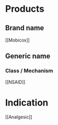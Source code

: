 # Products

## Brand name
[[Mobicox]]

## Generic name


### Class / Mechanism
[[NSAID]]

# Indication
[[Analgesic]]
